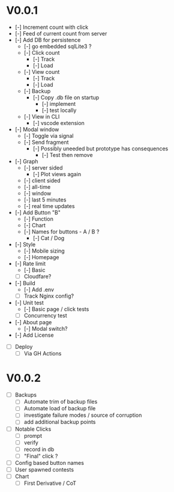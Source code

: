 # V0.0.1
- [-] Increment count with click
- [-] Feed of current count from server
- [-] Add DB for persistence 
    - [-] go embedded sqlLite3 ? 
    - [-] Click count
      - [-] Track
      - [-] Load
    - [-] View count 
      - [-] Track
      - [-] Load
    - [-] Backup
      - [-] Copy .db file on startup
        - [-] implement
        - [-] test locally
    - [-] View in CLI
      - [-] vscode extension
- [-] Modal window
  - [-] Toggle via signal
  - [-] Send fragment
    - [-] Possibly uneeded but prototype has consequences
      - [-] Test then remove  
- [-] Graph 
  - [-] server sided
    - [-] Plot views again 
  - [-] client sided
  - [-] all-time
  - [-] window 
  - [-] last 5 minutes 
  - [-] real time updates
- [-] Add Button "B"
  - [-] Function
  - [-] Chart
  - [-] Names for buttons - A / B ? 
    - [-] Cat / Dog
- [-] Style
  - [-] Mobile sizing
  - [-] Homepage
- [-] Rate limit
  - [-] Basic
  - [ ] Cloudfare? 
- [-] Build
  - [-] Add .env
  - [ ] Track Nginx config?
- [-] Unit test
  - [-] Basic page / click tests
  - [ ] Concurrency test 
- [-] About page
  - [-] Modal switch? 
- [-] Add License 
- [ ] Deploy
  - [ ] Via GH Actions

# V0.0.2
- [ ] Backups
  - [ ] Automate trim of backup files
  - [ ] Automate load of backup file
  - [ ] investigate failure modes / source of corruption
  - [ ] add additional backup points
- [ ] Notable Clicks
  - [ ] prompt
  - [ ] verify 
  - [ ] record in db
  - [ ] "Final" click ? 
- [ ] Config based button names
- [ ] User spawned contests
- [ ] Chart 
  - [ ] First Derivative / CoT